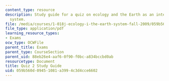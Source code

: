 ```yaml
---
content_type: resource
description: Study guide for a quiz on ecology and the Earth as an integrated dynamic
  system.
file: /media/courses/1-018j-ecology-i-the-earth-system-fall-2009/059b560d09451081a3994c3d4cce6602_MIT1_018JF09_guide_2.pdf
file_type: application/pdf
learning_resource_types:
- Exams
ocw_type: OCWFile
parent_title: Exams
parent_type: CourseSection
parent_uid: 88eb26e4-aaf6-0f90-f0bc-a834bccbd0ab
resourcetype: Document
title: Quiz 2 Study Guide
uid: 059b560d-0945-1081-a399-4c3d4cce6602
---
```

